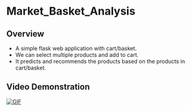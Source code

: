 # Market_Basket_Analysis

## Overview
* A simple flask web application with cart/basket.
* We can select multiple products and add to cart.
* It predicts and recommends the products based on the products in cart/basket.  

## Video Demonstration
[![GIF](Market.gif)](https://github.com/JayMalde/Masket_Basket_Analysis "GIF")

